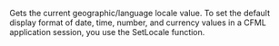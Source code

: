 Gets the current geographic/language locale value.
        To set the default display format of date, time, number, and
        currency values in a CFML application session, you use
        the SetLocale function.
